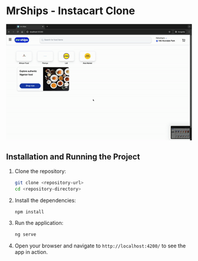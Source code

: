 # MrShips - Instacart Clone

![Demo of MrShips](./demo.gif)

## Installation and Running the Project

1. Clone the repository:
   ```bash
   git clone <repository-url>
   cd <repository-directory>
   ```

2. Install the dependencies:
   ```bash
   npm install
   ```

3. Run the application:
   ```bash
   ng serve
   ```

4. Open your browser and navigate to `http://localhost:4200/` to see the app in action.
